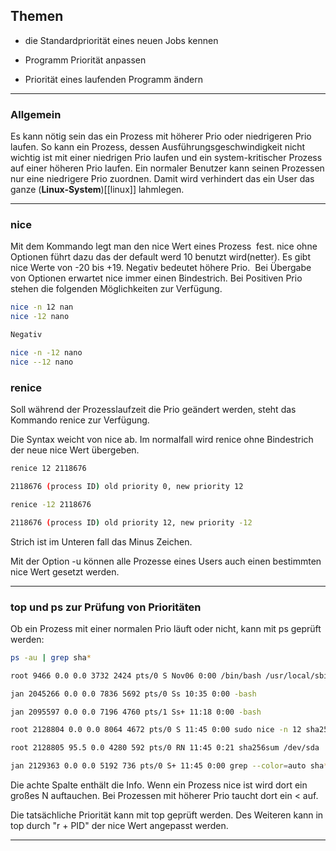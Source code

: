 ## Themen

-   die Standardpriorität eines neuen Jobs kennen
    
-   Programm Priorität anpassen
    
-   Priorität eines laufenden Programm ändern
    

---

### Allgemein

Es kann nötig sein das ein Prozess mit höherer Prio oder niedrigeren Prio laufen. So kann ein Prozess, dessen Ausführungsgeschwindigkeit nicht wichtig ist mit einer niedrigen Prio laufen und ein system-kritischer Prozess auf einer höheren Prio laufen. Ein normaler Benutzer kann seinen Prozessen nur eine niedrigere Prio zuordnen. Damit wird verhindert das ein User das ganze (**Linux-System**)[[linux]] lahmlegen.

---

### nice

Mit dem Kommando legt man den nice Wert eines Prozess  fest. nice ohne Optionen führt dazu das der default werd 10 benutzt wird(netter). Es gibt nice Werte von -20 bis +19. Negativ bedeutet höhere Prio.  Bei Übergabe von Optionen erwartet nice immer einen Bindestrich. Bei Positiven Prio stehen die folgenden Möglichkeiten zur Verfügung.
```bash
nice -n 12 nan
nice -12 nano

Negativ

nice -n -12 nano
nice --12 nano
```
### renice

Soll während der Prozesslaufzeit die Prio geändert werden, steht das Kommando renice zur Verfügung.

Die Syntax weicht von nice ab. Im normalfall wird renice ohne Bindestrich der neue nice Wert übergeben.
```bash
renice 12 2118676

2118676 (process ID) old priority 0, new priority 12

renice -12 2118676

2118676 (process ID) old priority 12, new priority -12
```
Strich ist im Unteren fall das Minus Zeichen.

Mit der Option -u können alle Prozesse eines Users auch einen bestimmten nice Wert gesetzt werden.

---

### top und ps zur Prüfung von Prioritäten

Ob ein Prozess mit einer normalen Prio läuft oder nicht, kann mit ps geprüft werden:
```bash
ps -au | grep sha*

root 9466 0.0 0.0 3732 2424 pts/0 S Nov06 0:00 /bin/bash /usr/local/sbin/stop-supervisor.sh

jan 2045266 0.0 0.0 7836 5692 pts/0 Ss 10:35 0:00 -bash

jan 2095597 0.0 0.0 7196 4760 pts/1 Ss+ 11:18 0:00 -bash

root 2128804 0.0 0.0 8064 4672 pts/0 S 11:45 0:00 sudo nice -n 12 sha256sum /dev/sda

root 2128805 95.5 0.0 4280 592 pts/0 RN 11:45 0:21 sha256sum /dev/sda

jan 2129363 0.0 0.0 5192 736 pts/0 S+ 11:45 0:00 grep --color=auto sha*
```
Die achte Spalte enthält die Info. Wenn ein Prozess nice ist wird dort ein großes N auftauchen. Bei Prozessen mit höherer Prio taucht dort ein < auf.

Die tatsächliche Priorität kann mit top geprüft werden. Des Weiteren kann in top durch "r + PID" der nice Wert angepasst werden.

---